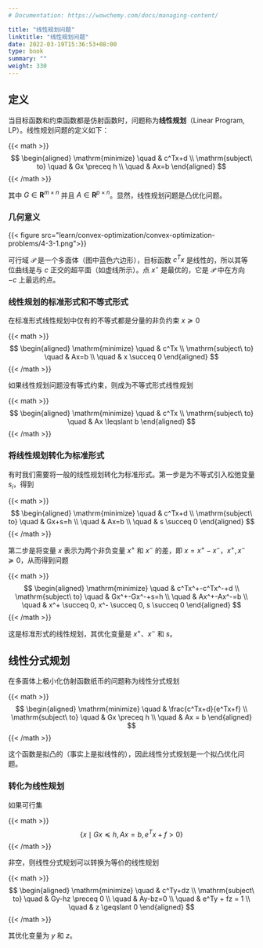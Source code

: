 ```yaml
---
# Documentation: https://wowchemy.com/docs/managing-content/

title: "线性规划问题"
linktitle: "线性规划问题"
date: 2022-03-19T15:36:53+08:00
type: book
summary: ""
weight: 330
---
```


<!--more-->

## 定义

当目标函数和约束函数都是仿射函数时，问题称为**线性规划**（Linear Program, LP）。线性规划问题的定义如下：

{{< math >}}
$$
\begin{aligned}
    \mathrm{minimize} \quad & c^Tx+d \\
    \mathrm{subject\ to} \quad & Gx \preceq h \\
    \quad & Ax=b 
\end{aligned}
$$
{{< /math >}}

其中 $G \in \mathbf{R}^{m \times n}$ 并且 $A \in \mathbf{R}^{p \times n}$。显然，线性规划问题是凸优化问题。

### 几何意义

{{< figure src="learn/convex-optimization/convex-optimization-problems/4-3-1.png">}}

可行域 $\mathcal{P}$ 是一个多面体（图中蓝色六边形），目标函数 $c^Tx$ 是线性的，所以其等位曲线是与 $c$ 正交的超平面（如虚线所示）。点 $x^{\star}$ 是最优的，它是 $\mathcal{P}$ 中在方向 $-c$ 上最远的点。

### 线性规划的标准形式和不等式形式

在标准形式线性规划中仅有的不等式都是分量的非负约束 $x \succeq 0$

{{< math >}}
$$
\begin{aligned}
    \mathrm{minimize} \quad & c^Tx \\
    \mathrm{subject\ to} \quad & Ax=b \\
    \quad & x \succeq 0
\end{aligned}
$$
{{< /math >}}

如果线性规划问题没有等式约束，则成为不等式形式线性规划

{{< math >}}
$$
\begin{aligned}
    \mathrm{minimize} \quad & c^Tx \\
    \mathrm{subject\ to} \quad & Ax \leqslant b
\end{aligned}
$$
{{< /math >}}

### 将线性规划转化为标准形式

有时我们需要将一般的线性规划转化为标准形式。第一步是为不等式引入松弛变量 $s_i$，得到

{{< math >}}
$$
\begin{aligned}
    \mathrm{minimize} \quad & c^Tx+d \\
    \mathrm{subject\ to} \quad & Gx+s=h \\
    \quad & Ax=b \\
    \quad & s \succeq 0
\end{aligned}
$$
{{< /math >}}

第二步是将变量 $x$ 表示为两个非负变量 $x^+$ 和 $x^-$ 的差，即 $x=x^+-x^-$，$x^+,x^- \succeq 0$，从而得到问题

{{< math >}}
$$
\begin{aligned}
    \mathrm{minimize} \quad & c^Tx^+-c^Tx^-+d \\
    \mathrm{subject\ to} \quad & Gx^+-Gx^-+s=h \\
    \quad & Ax^+-Ax^-=b \\
    \quad & x^+ \succeq 0, x^- \succeq 0, s \succeq 0
\end{aligned}
$$
{{< /math >}}

这是标准形式的线性规划，其优化变量是 $x^+$、$x^-$ 和 $s$。

## 线性分式规划

在多面体上极小化仿射函数纸币的问题称为线性分式规划

{{< math >}}
$$
\begin{aligned}
    \mathrm{minimize} \quad & \frac{c^Tx+d}{e^Tx+f} \\
    \mathrm{subject\ to} \quad & Gx \preceq h \\
    \quad & Ax = b
\end{aligned}
$$
{{< /math >}}

这个函数是拟凸的（事实上是拟线性的），因此线性分式规划是一个拟凸优化问题。

### 转化为线性规划

如果可行集

{{< math >}}
$$
\{ x \mid Gx \preceq h, Ax=b, e^Tx+f > 0 \}
$$
{{< /math >}}

非空，则线性分式规划可以转换为等价的线性规划

{{< math >}}
$$
\begin{aligned}
    \mathrm{minimize} \quad & c^Ty+dz \\
    \mathrm{subject\ to} \quad & Gy-hz \preceq 0 \\
    \quad & Ay-bz=0 \\
    \quad & e^Ty + fz = 1 \\
    \quad & z \geqslant 0
\end{aligned}
$$
{{< /math >}}

其优化变量为 $y$ 和 $z$。